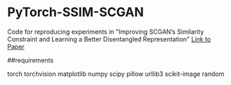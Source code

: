 # PyTorch-SSIM-SCGAN


Code for reproducing experiments in "Improving SCGAN’s Similarity Constraint 
and Learning a Better Disentangled Representation"
[Link to Paper](https://scholar.google.com/citations?view_op=view_citation&hl=en&user=rzVfqDwAAAAJ&citation_for_view=rzVfqDwAAAAJ:9yKSN-GCB0IC)

##requirements

torch
torchvision
matplotlib
numpy
scipy
pillow
urllib3
scikit-image
random
